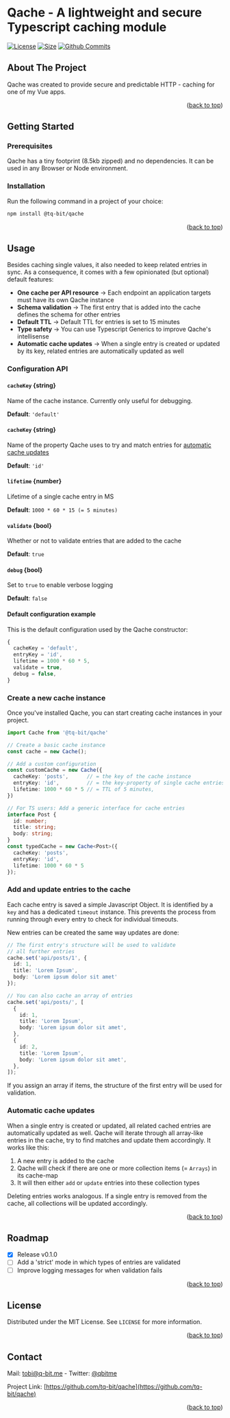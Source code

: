 <div id="top"></div>

# Qache - A lightweight and secure Typescript caching module

[![License][license-shield]][license-shield]
[![Size][size-shield]][size-shield]
[![Github Commits][commit-shield]][commit-shield]

<!-- ABOUT THE PROJECT -->
## About The Project

Qache was created to provide secure and predictable HTTP - caching for one of my Vue apps.

<p align="right">(<a href="#top">back to top</a>)</p>



<!-- GETTING STARTED -->
## Getting Started

### Prerequisites

Qache has a tiny footprint (8.5kb zipped) and no dependencies. It can be used in any Browser or Node environment.

### Installation

Run the following command in a project of your choice:

```bash
npm install @tq-bit/qache
```

<p align="right">(<a href="#top">back to top</a>)</p>



<!-- USAGE EXAMPLES -->
## Usage

Besides caching single values, it also needed to keep related entries in sync. As a consequence, it comes with a few opinionated (but optional) default features:

- **One cache per API resource** -> Each endpoint an application targets must have its own Qache instance
- **Schema validation** -> The first entry that is added into the cache defines the schema for other entries
- **Default TTL** -> Default TTL for entries is set to 15 minutes
- **Type safety** -> You can use Typescript Generics to improve Qache's intellisense
- **Automatic cache updates** -> When a single entry is created or updated by its key, related entries are automatically updated as well

### Configuration API

#### `cacheKey` {string}

Name of the cache instance. Currently only useful for debugging.

**Default**: `'default'`

#### `cacheKey` {string}

Name of the property Qache uses to try and match entries for [automatic cache updates](#automatic-cache-updates)

**Default**: `'id'`

#### `lifetime` {number}

Lifetime of a single cache entry in MS

**Default**: `1000 * 60 * 15 (= 5 minutes)`

#### `validate` {bool}

Whether or not to validate entries that are added to the cache

**Default**: `true`

#### `debug` {bool}

Set to `true` to enable verbose logging

**Default**: `false`

#### Default configuration example

This is the default configuration used by the Qache constructor:

```ts
{
  cacheKey = 'default',
  entryKey = 'id',
  lifetime = 1000 * 60 * 5,
  validate = true,
  debug = false,
}
```

### Create a new cache instance

Once you've installed Qache, you can start creating cache instances in your project.

```ts
import Cache from '@tq-bit/qache'

// Create a basic cache instance
const cache = new Cache();

// Add a custom configuration
const customCache = new Cache({
  cacheKey: 'posts',      // = the key of the cache instance
  entryKey: 'id',         // = the key-property of single cache entries
  lifetime: 1000 * 60 * 5 // = TTL of 5 minutes,
})

// For TS users: Add a generic interface for cache entries
interface Post {
  id: number;
  title: string;
  body: string;
}
const typedCache = new Cache<Post>({
  cacheKey: 'posts',
  entryKey: 'id',
  lifetime: 1000 * 60 * 5
});
```

### Add and update entries to the cache

Each cache entry is saved a simple Javascript Object. It is identified by a `key` and has a dedicated `timeout` instance. This prevents the process from running through every entry to check for individual timeouts.

New entries can be created the same way updates are done:

```ts
// The first entry's structure will be used to validate
// all further entries
cache.set('api/posts/1', {
  id: 1,
  title: 'Lorem Ipsum',
  body: 'Lorem ipsum dolor sit amet'
});

// You can also cache an array of entries
cache.set('api/posts/', [
  {
    id: 1,
    title: 'Lorem Ipsum',
    body: 'Lorem ipsum dolor sit amet',
  },
  {
    id: 2,
    title: 'Lorem Ipsum',
    body: 'Lorem ipsum dolor sit amet',
  },
]);
```

If you assign an array if items, the structure of the first entry will be used for validation.

### Automatic cache updates

When a single entry is created or updated, all related cached entries are automatically updated as well. Qache will iterate through all array-like entries in the cache, try to find matches and update them accordingly. It works like this:

1. A new entry is added to the cache
2. Qache will check if there are one or more collection items (= `Arrays`) in its cache-map
3. It will then either `add` or `update` entries into these collection types

Deleting entries works analogous. If a single entry is removed from the cache, all collections will be updated accordingly.

<p align="right">(<a href="#top">back to top</a>)</p>



<!-- ROADMAP -->
## Roadmap

- [x] Release v0.1.0
- [ ] Add a 'strict' mode in which types of entries are validated
- [ ] Improve logging messages for when validation fails

<p align="right">(<a href="#top">back to top</a>)</p>

<!-- LICENSE -->
## License

Distributed under the MIT License. See `LICENSE` for more information.

<p align="right">(<a href="#top">back to top</a>)</p>



<!-- CONTACT -->
## Contact

Mail: [tobi@q-bit.me](mailto:tobi@q-bit.me) - Twitter: [@qbitme](https://twitter.com/qbitme)

Project Link: [https://github.com/tq-bit/qache](https://github.com/tq-bit/qache)

<p align="right">(<a href="#top">back to top</a>)</p>



<!-- MARKDOWN LINKS & IMAGES -->
<!-- https://www.markdownguide.org/basic-syntax/#reference-style-links -->

[size-shield]: https://img.shields.io/bundlephobia/min/@tq-bit/qache?style=plastic
[license-shield]: https://img.shields.io/github/license/tq-bit/qache?style=plastic
[license-url]: https://github.com/tq-bit/qache/blob/master/LICENSE
[commit-shield]: https://img.shields.io/github/last-commit/tq-bit/qache?style=plastic&logo=git